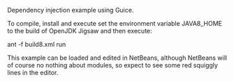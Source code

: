 Dependency injection example using Guice.

To compile, install and execute set the environment variable JAVA8_HOME to
the build of OpenJDK Jigsaw and then execute:

  ant -f build8.xml run

This example can be loaded and edited in NetBeans, although NetBeans will
of course no nothing about modules, so expect to see some red squiggly lines
in the editor.

